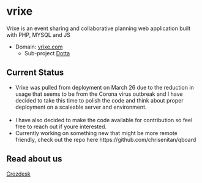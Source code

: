 # vrixe
Vrixe is an event sharing and collaborative planning web application built with PHP, MYSQL and JS

- Domain: [vrixe.com](https://vrixe.com)
    - Sub-project [Dotta](https://github.com/chrisenitan/dotta)

## Current Status <br>
<ul>
<li>Vrixe was pulled from deployment on March 26 due to the reduction in usage that seems to be from the Corona virus outbreak and I have decided to take this time to polish the code and think about proper deployment on a scaleable server and environment.</li><br>

<li>I have also decided to make the code available for contribution so feel free to reach out if youre interested.</li>


<li>Currently working on something new that might be more remote friendly, check out the repo here https://github.com/chrisenitan/qboard</li> 
</ul>

## Read about us
[Crozdesk](https://crozdesk.com/operations-management/event-management-software/vrixe)